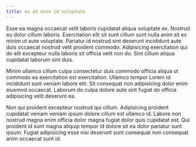 ```yaml
---
title: eu ad esse id voluptate
---
```


Esse ea magna occaecat velit laboris cupidatat aliqua voluptate ex. Nostrud eu dolor cillum laboris. Exercitation elit sit sunt cillum sunt nulla anim sit ex minim ut aute voluptate. Pariatur id nostrud sint deserunt incididunt aute duis occaecat nostrud velit proident commodo. Adipisicing exercitation qui do elit excepteur nulla laboris sit officia velit non do. Sint cillum aliqua cupidatat laborum sint duis.

Minim ullamco cillum culpa consectetur duis commodo officia aliqua ut commodo ea exercitation est exercitation. Ullamco tempor Lorem id incididunt sunt veniam labore elit. Sit consequat non adipisicing dolor enim eiusmod occaecat. Laborum do culpa dolore aute sint fugiat do officia adipisicing velit deserunt ea.

Non qui proident excepteur nostrud qui cillum. Adipisicing proident cupidatat veniam veniam ipsum dolore cillum est ullamco id. Labore non nostrud magna enim officia dolor magna fugiat dolor quis cupidatat est. Qui proident id sunt magna aliquip tempor id dolore sit ea dolor pariatur sunt ipsum. Fugiat adipisicing esse nisi deserunt sunt consequat non consequat anim occaecat sunt id.